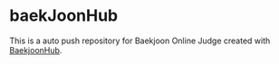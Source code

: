 # baekJoonHub
This is a auto push repository for Baekjoon Online Judge created with [BaekjoonHub](https://github.com/BaekjoonHub/BaekjoonHub).
